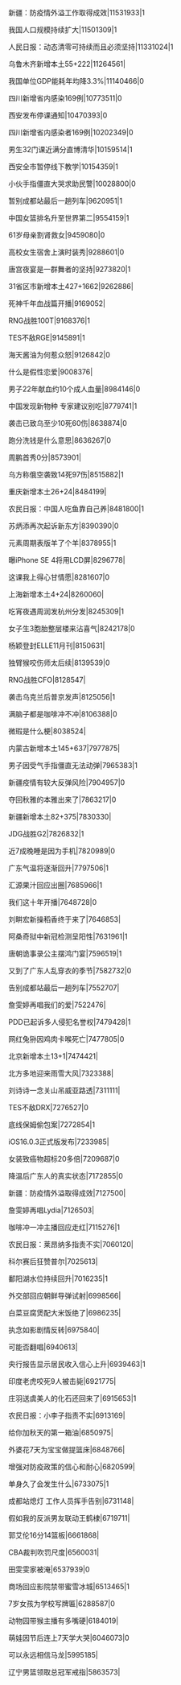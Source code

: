 新疆：防疫情外溢工作取得成效|11531933|1

我国人口规模持续扩大|11501309|1

人民日报：动态清零可持续而且必须坚持|11331024|1

乌鲁木齐新增本土55+222|11264561|

我国单位GDP能耗年均降3.3%|11140466|0

四川新增省内感染169例|10773511|0

西安发布停课通知|10470393|0

四川新增省内感染者169例|10202349|0

男生32门课近满分直博清华|10159514|1

西安全市暂停线下教学|10154359|1

小伙手指僵直大哭求助民警|10028800|0

暂别成都站最后一趟列车|9620951|1

中国女篮排名升至世界第二|9554159|1

61岁母亲割肾救女|9459080|0

高校女生宿舍上演时装秀|9288601|0

唐宫夜宴是一群舞者的坚持|9273820|1

31省区市新增本土427+1662|9262886|

死神千年血战篇开播|9169052|

RNG战胜100T|9168376|1

TES不敌RGE|9145891|1

海天酱油为何惹众怒|9126842|0

什么是假性恋爱|9008376|

男子22年献血约10个成人血量|8984146|0

中国发现新物种 专家建议别吃|8779741|1

袭击已致乌至少10死60伤|8638874|0

跑分洗钱是什么意思|8636267|0

周鹏首秀0分|8573901|

乌方称俄空袭致14死97伤|8515882|1

重庆新增本土26+24|8484199|

农民日报：中国人吃鱼靠自己养|8481800|1

苏炳添再次起诉新东方|8390390|0

元素周期表版羊了个羊|8378955|1

曝iPhone SE 4将用LCD屏|8296778|

这课我上得心甘情愿|8281607|0

上海新增本土4+24|8260060|

吃宵夜遇周润发杭州分发|8245309|1

女子生3胞胎整层楼来沾喜气|8242178|0

杨颖登封ELLE11月刊|8150631|

独臂猴咬伤师太后续|8139539|0

RNG战胜CFO|8128547|

袭击乌克兰后普京发声|8125056|1

满脑子都是咖啡冲不冲|8106388|0

微瑕是什么梗|8038524|

内蒙古新增本土145+637|7977875|

男子因受气手指僵直无法动弹|7965383|1

新疆疫情有较大反弹风险|7904957|0

夺回秋雅的本雅出来了|7863217|0

新疆新增本土82+375|7830330|

JDG战胜G2|7826832|1

近7成晚睡是因为手机|7820989|0

广东气温将逐渐回升|7797506|1

汇源果汁回应出圈|7685966|1

我们这十年开播|7648728|0

刘畊宏新操稻香终于来了|7646853|

阿桑奇狱中新冠检测呈阳性|7631961|1

唐朝诡事录公主摆鸿门宴|7596519|1

又到了广东人乱穿衣的季节|7582732|0

告别成都站最后一趟列车|7552707|

詹雯婷再唱我们的爱|7522476|

PDD已起诉多人侵犯名誉权|7479428|1

网红兔狲因鸡肉卡喉死亡|7477805|0

北京新增本土13+1|7474421|

北方多地迎来雨雪大风|7323388|

刘诗诗一念关山吊威亚路透|7311111|

TES不敌DRX|7276527|0

底线保姆偷包案|7272854|1

iOS16.0.3正式版发布|7233985|

女装致癌物超标20多倍|7209687|0

降温后广东人的真实状态|7172855|0

新疆：防疫情外溢取得成效|7127500|

詹雯婷再唱Lydia|7126503|

咖啡冲一冲主播回应走红|7115276|1

农民日报：莱昂纳多指责不实|7060120|

科尔赛后狂赞普尔|7025613|

鄱阳湖水位持续回升|7016235|1

外交部回应朝鲜导弹试射|6998566|

白菜豆腐煲配大米饭绝了|6986235|

执念如影剧情反转|6975840|

可能否翻唱|6940613|

央行报告显示居民收入信心上升|6939463|1

印度老虎咬死9人被击毙|6921775|

庄羽送虞美人的化石还回来了|6915653|1

农民日报：小李子指责不实|6913169|

给你加秋天的第一箱油|6850975|

外婆花7天为宝宝做提篮床|6848766|

增强对防疫政策的信心和耐心|6820599|

单身久了会发生什么|6733075|1

成都站熄灯 工作人员挥手告别|6731148|

假如我的反派男友联动王鹤棣|6719711|

郭艾伦16分14篮板|6661868|

CBA裁判吹罚尺度|6560031|

田雯雯家被淹|6537939|0

商场回应影院禁带蜜雪冰城|6513465|1

7岁女孩为学校写牌匾|6288587|0

动物园带猴主播有多嘴硬|6184019|

萌娃因节后连上7天学大哭|6046073|0

可以永远相信马龙|5995185|

辽宁男篮领取总冠军戒指|5863573|

